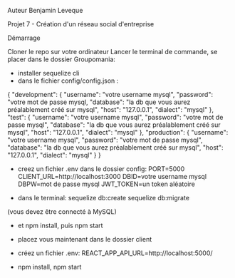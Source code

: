 Auteur
Benjamin Leveque

Projet 7 - Création d'un réseau social d'entreprise

Démarrage 

Cloner le repo sur votre ordinateur
Lancer le terminal de commande, se placer dans le dossier Groupomania:
  - installer sequelize cli
  - dans le fichier config/config.json :

{
  "development": {
    "username": "votre username mysql",
    "password": "votre mot de passe mysql,
    "database": "la db que vous aurez préalablement créé sur mysql",
    "host": "127.0.0.1",
    "dialect": "mysql"
  },
  "test": {
    "username": "votre username mysql",
    "password": "votre mot de passe mysql",
    "database": "la db que vous aurez préalablement créé sur mysql",
    "host": "127.0.0.1",
    "dialect": "mysql"
  },
  "production": {
    "username": "votre username mysql",
    "password": "votre mot de passe mysql",
    "database": "la db que vous aurez préalablement créé sur mysql",
    "host": "127.0.0.1",
    "dialect": "mysql"
  }
}

  - creez un fichier .env dans le dossier config:
    PORT=5000
    CLIENT_URL=http://localhost:3000
    DBID=votre username mysql
    DBPW=mot de passe mysql
    JWT_TOKEN=un token aléatoire

  - dans le terminal:
    sequelize db:create
    sequelize db:migrate

  (vous devez être connecté à MySQL)

  - et npm install, puis npm start

  - placez vous maintenant dans le dossier client
  - créez un fichier .env:
    REACT_APP_API_URL=http://localhost:5000/
  - npm install, npm start
